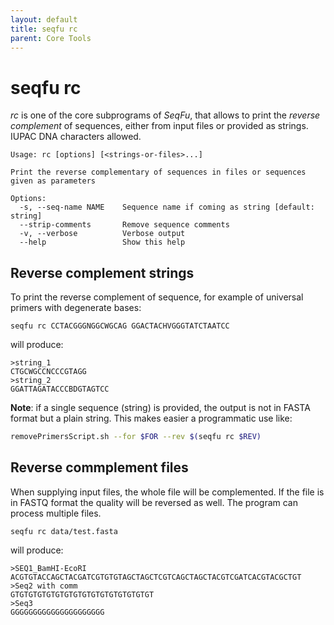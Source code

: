 ```yaml
---
layout: default
title: seqfu rc
parent: Core Tools
---
```



# seqfu rc

*rc*  is one of the core subprograms of *SeqFu*, that allows 
to print the _reverse complement_ of sequences, either from
input files or provided as strings. IUPAC DNA characters allowed.

```text
Usage: rc [options] [<strings-or-files>...] 

Print the reverse complementary of sequences in files or sequences
given as parameters

Options:
  -s, --seq-name NAME    Sequence name if coming as string [default: string]
  --strip-comments       Remove sequence comments
  -v, --verbose          Verbose output
  --help                 Show this help
```

## Reverse complement strings

To print the reverse complement of sequence, for example of universal primers with degenerate bases:
```
seqfu rc CCTACGGGNGGCWGCAG GGACTACHVGGGTATCTAATCC
```

will produce:
```text
>string_1
CTGCWGCCNCCCGTAGG
>string_2
GGATTAGATACCCBDGTAGTCC
```

**Note**: if a single sequence (string) is provided, the output is not in FASTA format but a plain string. This makes easier
a programmatic use like:
```bash
removePrimersScript.sh --for $FOR --rev $(seqfu rc $REV)
```

## Reverse commplement files
When supplying input files, the whole file will be complemented. If the file is in FASTQ format the 
quality will be reversed as well. The program can process multiple files.
```
seqfu rc data/test.fasta
```

will produce:
```text
>SEQ1_BamHI-EcoRI
ACGTGTACCAGCTACGATCGTGTGTAGCTAGCTCGTCAGCTAGCTACGTCGATCACGTACGCTGT
>Seq2 with comm
GTGTGTGTGTGTGTGTGTGTGTGTGTGTGTGT
>Seq3
GGGGGGGGGGGGGGGGGGGGG
```


